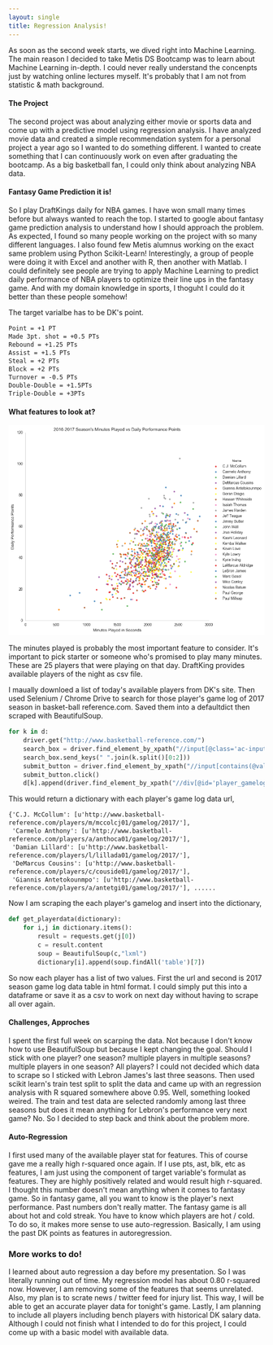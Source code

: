 ```yaml
---
layout: single
title: Regression Analysis!
---
```


As soon as the second week starts, we dived right into Machine Learning. The main reason I decided to take Metis DS Bootcamp was to learn about Machine Learning in-depth. I could never really understand the concenpts just by watching online lectures myself. It's probably that I am not from statistic & math background. 


#### The Project 

The second project was about analyzing either movie or sports data and come up with a predictive model using regression analysis. I have analyzed movie data and created a simple recommendation system for a personal project a year ago so I wanted to do something different. I wanted to create something that I can continuously work on even after graduating the bootcamp. As a big basketball fan, I could only think about analyzing NBA data. 






#### Fantasy Game Prediction it is!

So I play DraftKings daily for NBA games. I have won small many times before but always wanted to reach the top. I started to google about fantasy game prediction analysis to understand how I should approach the problem. As expected, I found so many people working on the project with so many different languages. I also found few Metis alumnus working on the exact same problem using Python Scikit-Learn! Interestingly, a group of people were doing it with Excel and another with R, then another with Matlab. I could definitely see people are trying to apply Machine Learning to predict daily performance of NBA players to optimize their line ups in the fantasy game. And with my domain knowledge in sports, I thoguht I could do it better than these people somehow!


The target varialbe has to be DK's point.

```
Point = +1 PT
Made 3pt. shot = +0.5 PTs
Rebound = +1.25 PTs
Assist = +1.5 PTs
Steal = +2 PTs
Block = +2 PTs
Turnover = -0.5 PTs
Double-Double = +1.5PTs
Triple-Double = +3PTs
```

#### What features to look at?

![image](/images/MP_DPP.png)

The minutes played is probably the most important feature to consider. It's important to pick starter or someone who's promised to play many minutes. These are 25 players that were playing on that day. DraftKing provides available players of the night as csv file. 

I maually downloed a list of today's available players from DK's site. Then used Selenium / Chrome Drive to search for those player's game log of 2017 season in basket-ball reference.com. Saved them into a defaultdict then scraped with BeautifulSoup. 

```python
for k in d:
    driver.get("http://www.basketball-reference.com/")
    search_box = driver.find_element_by_xpath("//input[@class='ac-input completely']")
    search_box.send_keys(" ".join(k.split()[0:2]))
    submit_button = driver.find_element_by_xpath("//input[contains(@value, 'Search')]")
    submit_button.click()
    d[k].append(driver.find_element_by_xpath("//div[@id='player_gamelogs']/div[@class='search-item'][last()]/div[@class='search-item-name']/a").get_attribute('href'))
```

This would return a dictionary with each player's game log data url,

```
{'C.J. McCollum': [u'http://www.basketball-reference.com/players/m/mccolcj01/gamelog/2017/'],
 'Carmelo Anthony': [u'http://www.basketball-reference.com/players/a/anthoca01/gamelog/2017/'],
 'Damian Lillard': [u'http://www.basketball-reference.com/players/l/lillada01/gamelog/2017/'],
 'DeMarcus Cousins': [u'http://www.basketball-reference.com/players/c/couside01/gamelog/2017/'],
 'Giannis Antetokounmpo': [u'http://www.basketball-reference.com/players/a/antetgi01/gamelog/2017/'], ......
```

Now I am scraping the each player's gamelog and insert into the dictionary,

```python
def get_playerdata(dictionary):
    for i,j in dictionary.items():
        result = requests.get(j[0])
        c = result.content
        soup = BeautifulSoup(c,"lxml")
        dictionary[i].append(soup.findAll('table')[7])
```

So now each player has a list of two values. First the url and second is 2017 season game log data table in html format. I could simply put this into a dataframe or save it as a csv to work on next day without having to scrape all over again.


#### Challenges, Approches

I spent the first full week on scarping the data. Not because I don't know how to use BeautifulSoup but because I kept changing the goal. Should I stick with one player? one season? multiple players in multiple seasons? multiple players in one season? All players? I could not decided which data to scrape so I sticked with Lebron James's last three seasons. Then used scikit learn's train test split to split the data and came up with an regression analysis with R squared somewhere above 0.95. Well, something looked weired. The train and test data are selected randomly among last three seasons but does it mean anything for Lebron's performance very next game? No. So I decided to step back and think about the problem more. <br>



#### Auto-Regression

I first used many of the available player stat for features. This of course gave me a really high r-squared once again. If I use pts, ast, blk, etc as features, I am just using the component of target variable's formulat as features. They are highly positively related and would result high r-squared. I thought this number doesn't mean anything when it comes to fantasy game. So in fantasy game, all you want to know is the player's next performance. Past numbers don't really matter. The fantasy game is all about hot and cold streak. You have to know which players are hot / cold. To do so, it makes more sense to use auto-regression. Basically, I am using the past DK points as features in autoregression.  

### More works to do!

I learned about auto regression a day before my presentation. So I was literally running out of time. My regression model has about 0.80 r-squared now. However, I am removing some of the features that seems unrelated. Also, my plan is to scrate news / twitter feed for injury list. This way, I will be able to get an accurate player data for tonight's game. Lastly, I am planning to include all players including bench players with historical DK salary data. Although I could not finish what I intended to do for this project, I could come up with a basic model with available data. 
